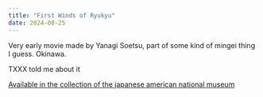 ```yaml
---
title: "First Winds of Ryukyu"
date: 2024-08-25
---
```


Very early movie made by Yanagi Soetsu, part of some kind of mingei thing I guess. Okinawa. 

TXXX told me about it 

[Available in the collection of the japanese american national museum](https://janm.emuseum.com/objects/76417/first-winds-of-ryukyu?ctx=2c1eb474c06a859a106300670f89e70d00633a33&idx=15)